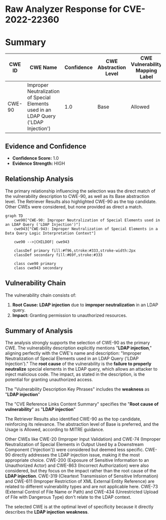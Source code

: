 # Raw Analyzer Response for CVE-2022-22360

# Summary
| CWE ID | CWE Name | Confidence | CWE Abstraction Level | CWE Vulnerability Mapping Label | CWE-Vulnerability Mapping Notes |
|---|---|---|---|---|---|
| CWE-90 | Improper Neutralization of Special Elements used in an LDAP Query ('LDAP Injection') | 1.0 | Base | Allowed | Primary CWE |

## Evidence and Confidence

*   **Confidence Score:** 1.0
*   **Evidence Strength:** HIGH

## Relationship Analysis
The primary relationship influencing the selection was the direct match of the vulnerability description to CWE-90, as well as its Base abstraction level. The Retriever Results also highlighted CWE-90 as the top candidate. Other CWEs were considered, but none provided as direct a match.

```mermaid
graph TD
    cwe90["CWE-90: Improper Neutralization of Special Elements used in an LDAP Query ('LDAP Injection')"]
    cwe943["CWE-943: Improper Neutralization of Special Elements in a Data Query Logic Interpretation Context"]
    
    cwe90 -->|CHILDOF| cwe943
    
    classDef primary fill:#f96,stroke:#333,stroke-width:2px
    classDef secondary fill:#69f,stroke:#333
    
    class cwe90 primary
    class cwe943 secondary
```

## Vulnerability Chain
The vulnerability chain consists of:
1.  **Root Cause:** **LDAP injection** due to **improper neutralization** in an LDAP query.
2.  **Impact:** Granting permission to unauthorized resources.

## Summary of Analysis
The analysis strongly supports the selection of CWE-90 as the primary CWE. The vulnerability description explicitly mentions "**LDAP injection**," aligning perfectly with the CWE's name and description: "Improper Neutralization of Special Elements used in an LDAP Query ('LDAP Injection')." The **root cause** of the vulnerability is the **failure to properly neutralize** special elements in the LDAP query, which allows an attacker to inject malicious code. The impact, as stated in the description, is the potential for granting unauthorized access.

The "Vulnerability Description Key Phrases" includes the **weakness** as "**LDAP injection**"

The "CVE Reference Links Content Summary" specifies the "**Root cause of vulnerability**" as "**LDAP injection**"

The Retriever Results also identified CWE-90 as the top candidate, reinforcing its relevance. The abstraction level of Base is preferred, and the Usage is Allowed, according to MITRE guidance.

Other CWEs like CWE-20 (Improper Input Validation) and CWE-74 (Improper Neutralization of Special Elements in Output Used by a Downstream Component ('Injection')) were considered but deemed less specific. CWE-90 directly addresses the LDAP injection issue, making it the most appropriate choice.
CWE-200 (Exposure of Sensitive Information to an Unauthorized Actor) and CWE-863 (Incorrect Authorization) were also considered, but they focus on the impact rather than the root cause of the **LDAP injection**.
CWE-319 (Cleartext Transmission of Sensitive Information) and CWE-611 (Improper Restriction of XML External Entity Reference) are related to different vulnerability types and are not applicable here.
CWE-73 (External Control of File Name or Path) and CWE-434 (Unrestricted Upload of File with Dangerous Type) don't relate to the LDAP context.

The selected CWE is at the optimal level of specificity because it directly describes the **LDAP injection** **weakness**.